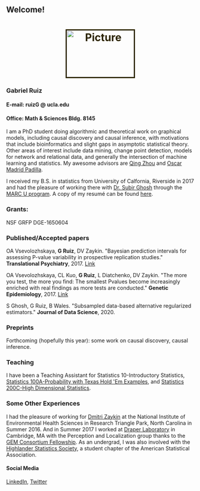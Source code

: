 
## Welcome!

<h1 style="color: #5e9ca0; text-align: center; rotate: 90;"><span style="color: #2b2301;"><img src="./portrait.png" alt="Picture" border="3" width="180" height="125"></span></h1>

### Gabriel Ruiz
#### E-mail: ruizG @ ucla.edu
#### Office: Math & Sciences Bldg. 8145

I am a PhD student doing algorithmic and theoretical work on graphical models, including causal discovery and causal inference, with motivations that include bioinformatics and slight gaps in asymptotic statistical theory. Other areas of interest include data mining, change point detection, models for network and relational data, and generally the intersection of machine learning and statistics. My awesome advisors are [Qing Zhou](http://www.stat.ucla.edu/~zhou/) and [Oscar Madrid Padilla](https://hernanmp.github.io/).

I received my B.S. in statistics from University of Calfornia, Riverside in 2017 and had the pleasure of working there with [Dr. Subir Ghosh](https://profiles.ucr.edu/subir.ghosh) through the [MARC U program](https://marcu.ucr.edu/). A copy of my resumé can be found [here](https://github.com/gabriel-ruiz/gabriel-ruiz.github.io/blob/master/resume_ruizgabriel_github.pdf).



### Grants: 
NSF GRFP DGE-1650604

### Published/Accepted papers

OA Vsevolozhskaya, **G Ruiz**, DV Zaykin. "Bayesian prediction intervals for assessing P-value variability in prospective replication studies." **Translational Psychiatry**, 2017. [Link](https://arxiv.org/abs/1609.01664)

OA Vsevolozhskaya, CL Kuo, **G Ruiz**, L Diatchenko, DV Zaykin. "The more you test, the more you find: The smallest Pvalues become increasingly enriched with real findings as more tests are conducted." **Genetic Epidemiology**, 2017. [Link](https://onlinelibrary.wiley.com/doi/full/10.1002/gepi.22064)

S Ghosh, G Ruiz, B Wales. "Subsampled data-based alternative regularized estimators."
 **Journal of Data Science**, 2020.



### Preprints
Forthcoming (hopefully this year): some work on causal discovery, causal inference. 

### Teaching
I have been a Teaching Assistant for Statistics 10-Introductory Statistics, [Statistics 100A-Probability with Texas Hold 'Em Examples](http://www.stat.ucla.edu/~frederic/100a/W15/syllabus.html), and [Statistics 200C-High Dimensional Statistics](http://www.stat.ucla.edu/~arashamini/teaching/200c).


### Some Other Experiences
I had the pleasure of working for [Dmitri Zaykin](https://scholar.google.com/citations?user=Lk0u83MAAAAJ&hl=en) at the National Institute of Environmental Health Sciences in Research Triangle Park, North Carolina in Summer 2016. And in Summer 2017 I worked at [Draper Laboratory](https://www.draper.com/) in Cambridge, MA with the Perception and Localization group thanks to the [GEM Consortium Fellowship](http://www.gemfellowship.org/students/gem-fellowship-program/). As an undergrad, I was also involved with the [Highlander Statistics Society](https://highlanderlink.ucr.edu/organization/hiss), a student chapter of the American Statistical Association.

#### Social Media
[LinkedIn](https://www.linkedin.com/in/gabriel-ruiz-9a2a19b5/), [Twitter](https://twitter.com/_ruizGabriel)
